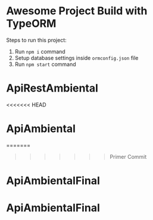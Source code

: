 # Awesome Project Build with TypeORM
        
Steps to run this project:

1. Run `npm i` command
2. Setup database settings inside `ormconfig.json` file
3. Run `npm start` command
# ApiRestAmbiental
<<<<<<< HEAD
# ApiAmbiental
=======
>>>>>>> Primer Commit
# ApiAmbientalFinal
# ApiAmbientalFinal
